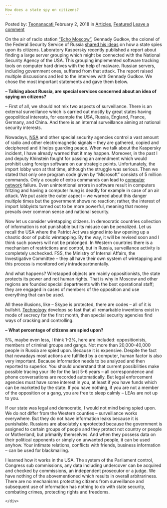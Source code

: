 ```yaml
---
How does a state spy on citizens?
---
```

<article class="post-listing post-24642 post type-post status-publish format-standard has-post-thumbnail hentry category-articles category-deepdot-news tag-citizens tag-spy tag-state">
    <div class="post-inner">
    <p class="post-meta">
    <span>Posted by: <a href="https://www.deepdotweb.com/author/teonanacati/" title="">Teonanacati </a></span>
    <span>February 2, 2018</span>
    <span>in <a href="https://www.deepdotweb.com/category/articles/" rel="category tag">Articles</a>, <a href="https://www.deepdotweb.com/category/deepdot-news/" rel="category tag">Featured</a></span>
    <span><a href="https://www.deepdotweb.com/2018/02/02/state-spy-citizens/#respond">Leave a comment</a></span>
    </p>
    <div class="clear"></div>
    <div class="entry">
    <p>On the air of radio station <a href="https://echo.msk.ru/">&#8220;Echo Moscow&#8221;</a>, Gennady Gudkov, the colonel of the Federal Security Service of Russia <a href="https://echo.msk.ru/programs/oblozhka-1/1495052-echo/">shared his ideas</a> on how a state spies upon its citizens. Laboratory Kaspersky recently published a report about finding a large server grouping which might be connected with the National Security Agency of the USA. This grouping implemented software tracking tools on computer hard drives with the help of malware. Russian servers, including government ones, suffered from that attack. The report raised multiple discussions and led to the interview with Gennady Gudkov. We chose the most important statements and gave them below.</p>
    <p><strong> &#8211; Talking about Russia, are special services concerned about an idea of spying on citizens?</strong></p>
    <p>&#8211; First of all, we should not mix two aspects of surveillance. There is an external surveillance which is carried out mostly by great states having geopolitical interests, for example the USA, Russia, England, France, Germany, and China. And there is an internal surveillance aiming at national security interests.</p>
    <p>Nowadays, <a href="https://www.deepdotweb.com/tag/nsa/">NSA</a> and other special security agencies control a vast amount of radio and other electromagnetic signals &#8211; they are gathered, copied and deciphered and it helps guarding peace. When we talk about the Kaspersky incident, I have already warned that it may happen. Moreover, in the past I and deputy Khinstein fought for passing an amendment which would prohibit using foreign software on our strategic points. Unfortunately, the import lobby won at that time, although the struggle was serious. Then we stated that only one program code given by &#8220;Microsoft&#8221; consists of 5 million commands. Only a couple of extra commands can lead to <a href="https://www.deepdotweb.com/tag/network/">computer network</a> failure. Even unintentional errors in software result in computers fritzing and having a computer hung is deadly for example in case of an air attack. We put aside the outer aspect &#8211; we warned about this danger multiple times but the government shows no reaction; rather, the interest of import lobbyists turned out to be more powerful, meaning that money prevails over common sense and national security.</p>
    <p>Now let us consider wiretapping citizens. In democratic countries collection of information is not punishable but its misuse can be penalized. Let us recall the USA where the Patriot Act was signed into law opening up a chaotic door of public wiretapping. By the way, it will be revised soon and I think such powers will not be prolonged. In Western countries there is a mechanism of restrictions and control, but in Russia, surveillance activity is completely unchecked. FSS, the Ministry of Internal Affairs, the Investigative Committee &#8211; they all have their own system of wiretapping and this process is monitored only intradepartmentally.</p>
    <p>And what happens? Wiretapped objects are mainly oppositionists, the state protects its power and not human rights. That is why in Moscow and other regions are founded special departments with the best operational staff; they are engaged in cases of members of the opposition and use everything that can be used.</p>
    <p>All these illusions, like &#8211; Skype is protected, there are codes &#8211; all of it is bullshit. <a href="https://www.deepdotweb.com/2017/06/07/utilizing-blockchain-technology-maximize-security-certificate-authorities/">Technology</a> develops so fast that all remarkable inventions exist in mode of secrecy for the first month, then special security agencies find ways of cracking and controlling.</p>
    <p><strong>&#8211; What percentage of citizens are spied upon?</strong></p>
    <p><a id="post-24642-_gjdgxs"></a> 5%, maybe even less, I think 1-2%, here are included: oppositionists, members of criminal groups and gangs. Not more than 20,000-40,000 people in Russia are spied upon. Because it is expensive. Despite the fact that nowadays most actions are fulfilled by a computer, human factor is also very important. Because information needs to be analyzed and then reported to superior. You should understand that current possibilities make possible tracing your life for the last 5-6 years &#8211; all correspondence and phone conversations are recorded automatically. But legal enforcement agencies must have some interest in you, at least if you have funds which can be marketed by the state. If you have nothing, if you are not a member of the opposition or a gang, you are free to sleep calmly &#8211; LEAs are not up to you.</p>
    <p>If our state was legal and democratic, I would not mind being spied upon. We do not differ from the Western counties &#8211; surveillance works everywhere. But they do not have information leaks because it is punishable. Russians are absolutely unprotected because the government is assigned to certain groups of people and they protect not country or people or Motherland, but primarily themselves. And when they possess data on their political opponents or simply on unwanted people, it can be used anyhow. Your intimate relations, conflicts with friends, business information &#8211; can be used for blackmailing.</p>
    <p>I learned how it works in the USA. The system of the Parliament control, Congress sub commissions, any data including undercover can be acquired and checked by commissions, an independent prosecutor or a judge. We have nothing of the abovementioned which results in overall arbitrariness. There are no mechanisms protecting citizens from surveillance and subsequent use of information has nothing to do with state security, combating crimes, protecting rights and freedoms.</p>
    </div>
    <span style="display:none"><a href="https://www.deepdotweb.com/tag/citizens/" rel="tag">citizens</a> <a href="https://www.deepdotweb.com/tag/spy/" rel="tag">spy</a> <a href="https://www.deepdotweb.com/tag/state/" rel="tag">state</a></span> <span style="display:none" class="updated">2018-02-02</span>
    <div style="display:none" class="vcard author" itemprop="author" itemscope itemtype="http://schema.org/Person"><strong class="fn" itemprop="name"><a href="https://www.deepdotweb.com/author/teonanacati/" title="Posts by Teonanacati" rel="author">Teonanacati</a></strong></div>
    
    </div>
</article>

